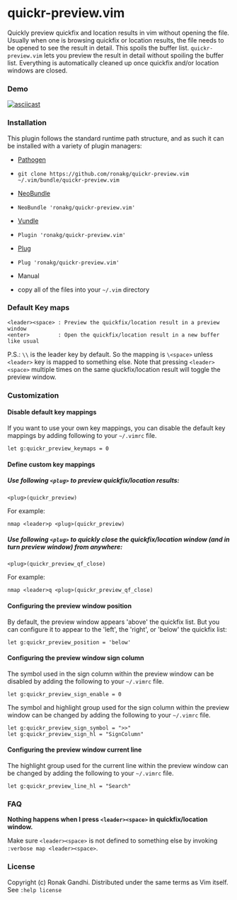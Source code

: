 # quickr-preview.vim

Quickly preview quickfix and location results in vim without opening the file. Usually when
one is browsing quickfix or location results, the file needs to be opened to see the result
in detail. This spoils the buffer list. `quickr-preview.vim` lets you preview the result in
detail without spoiling the buffer list. Everything is automatically cleaned up once quickfix
and/or location windows are closed.

### Demo

[![asciicast](https://asciinema.org/a/47400.png)](https://asciinema.org/a/47400)

### Installation

This plugin follows the standard runtime path structure, and as such it can be
installed with a variety of plugin managers:

*  [Pathogen](https://github.com/tpope/vim-pathogen)
  - `git clone https://github.com/ronakg/quickr-preview.vim ~/.vim/bundle/quickr-preview.vim`
*  [NeoBundle](https://github.com/Shougo/neobundle.vim)
  - `NeoBundle 'ronakg/quickr-preview.vim'`
*  [Vundle](https://github.com/gmarik/vundle)
  - `Plugin 'ronakg/quickr-preview.vim'`
*  [Plug](https://github.com/junegunn/vim-plug)
  - `Plug 'ronakg/quickr-preview.vim'`
*  Manual
  - copy all of the files into your `~/.vim` directory

### Default Key maps

```vim
<leader><space> : Preview the quickfix/location result in a preview window
<enter>         : Open the quickfix/location result in a new buffer like usual
```
P.S.: `\\` is the leader key by default. So the mapping is `\<space>` unless `<leader>`
key is mapped to something else. Note that pressing `<leader><space>` multiple times on
the same qiuckfix/location result will toggle the preview window.

### Customization

#### Disable default key mappings
If you want to use your own key mappings, you can disable the default key
mappings by adding following to your `~/.vimrc` file.

```vim
let g:quickr_preview_keymaps = 0
```

#### Define custom key mappings

##### Use following `<plug>` to preview quickfix/location results:

```vim
<plug>(quickr_preview)
```

For example:

```vim
nmap <leader>p <plug>(quickr_preview)
```

##### Use following `<plug>` to quickly close the quickfix/location window (and in turn preview window) from anywhere:

```vim
<plug>(quickr_preview_qf_close)
```

For example:

```vim
nmap <leader>q <plug>(quickr_preview_qf_close)
```

#### Configuring the preview window position
By default, the preview window appears 'above' the quickfix list.  But you can configure it to appear to the 'left', the 'right', or 'below' the quickfix list:

```vim
let g:quickr_preview_position = 'below'
```

#### Configuring the preview window sign column
The symbol used in the sign column within the preview window can be disabled by
adding the following to your `~/.vimrc` file.

```vim
let g:quickr_preview_sign_enable = 0
```

The symbol and highlight group used for the sign column within the preview window
can be changed by adding the following to your `~/.vimrc` file.

```vim
let g:quickr_preview_sign_symbol = ">>"
let g:quickr_preview_sign_hl = "SignColumn"
```

#### Configuring the preview window current line
The highlight group used for the current line within the preview window can be
changed by adding the following to your `~/.vimrc` file.

```vim
let g:quickr_preview_line_hl = "Search"
```

### FAQ

**Nothing happens when I press `<leader><space>` in quickfix/location window.**

Make sure `<leader><space>` is not defined to something else by invoking `:verbose map <leader><space>`.

### License
Copyright (c) Ronak Gandhi. Distributed under the same terms as Vim itself. See
`:help license`
